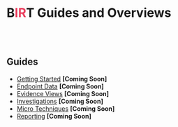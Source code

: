 # <span class="center-text">B<span style="color: #EA3E5D;">IR</span>T Guides and Overviews</span>
<br><br>
## Guides
- [Getting Started]() **[Coming Soon]**
- [Endpoint Data]() **[Coming Soon]**
- [Evidence Views]() **[Coming Soon]**
- [Investigations]() **[Coming Soon]**
- [Micro Techniques]() **[Coming Soon]**
- [Reporting]() **[Coming Soon]**
